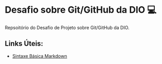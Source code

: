 # Desafio sobre Git/GitHub da DIO :computer:
Repsoitório do Desafio de Projeto sobre Git/GitHub da DIO.

## Links Úteis:
- [Sintaxe Básica Markdown](https://www.markdownguide.org/basic-syntax/)

